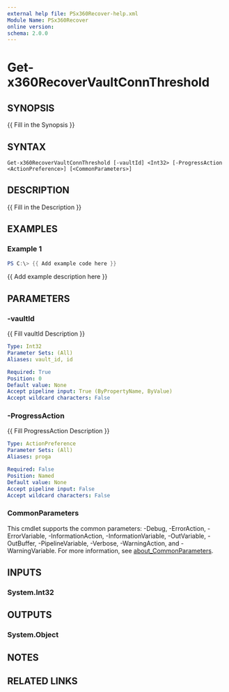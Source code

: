 ```yaml
---
external help file: PSx360Recover-help.xml
Module Name: PSx360Recover
online version:
schema: 2.0.0
---
```


# Get-x360RecoverVaultConnThreshold

## SYNOPSIS
{{ Fill in the Synopsis }}

## SYNTAX

```
Get-x360RecoverVaultConnThreshold [-vaultId] <Int32> [-ProgressAction <ActionPreference>] [<CommonParameters>]
```

## DESCRIPTION
{{ Fill in the Description }}

## EXAMPLES

### Example 1
```powershell
PS C:\> {{ Add example code here }}
```

{{ Add example description here }}

## PARAMETERS

### -vaultId
{{ Fill vaultId Description }}

```yaml
Type: Int32
Parameter Sets: (All)
Aliases: vault_id, id

Required: True
Position: 0
Default value: None
Accept pipeline input: True (ByPropertyName, ByValue)
Accept wildcard characters: False
```

### -ProgressAction
{{ Fill ProgressAction Description }}

```yaml
Type: ActionPreference
Parameter Sets: (All)
Aliases: proga

Required: False
Position: Named
Default value: None
Accept pipeline input: False
Accept wildcard characters: False
```

### CommonParameters
This cmdlet supports the common parameters: -Debug, -ErrorAction, -ErrorVariable, -InformationAction, -InformationVariable, -OutVariable, -OutBuffer, -PipelineVariable, -Verbose, -WarningAction, and -WarningVariable. For more information, see [about_CommonParameters](http://go.microsoft.com/fwlink/?LinkID=113216).

## INPUTS

### System.Int32

## OUTPUTS

### System.Object

## NOTES

## RELATED LINKS

